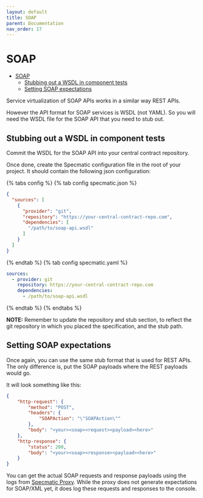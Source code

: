 ```yaml
---
layout: default
title: SOAP
parent: Documentation
nav_order: 17
---
```

SOAP
====

- [SOAP](#soap)
  - [Stubbing out a WSDL in component tests](#stubbing-out-a-wsdl-in-component-tests)
  - [Setting SOAP expectations](#setting-soap-expectations)

Service virtualization of SOAP APIs works in a similar way REST APIs.

However the API format for SOAP services is WSDL (not YAML). So you will need the WSDL file for the SOAP API that you need to stub out.

## Stubbing out a WSDL in component tests

Commit the WSDL for the SOAP API into your central contract repository.

Once done, create the Specmatic configuration file in the root of your project. It should contain the following json configuration: 

{% tabs config %}
{% tab config specmatic.json %}
```json
{
  "sources": [
    {
      "provider": "git",
      "repository": "https://your-central-contract-repo.com",
      "dependencies": [
        "/path/to/soap-api.wsdl"
      ]
    }
  ]
}
```
{% endtab %}
{% tab config specmatic.yaml %}
```yaml
sources:
  - provider: git
    repository: https://your-central-contract-repo.com
    dependencies:
      - /path/to/soap-api.wsdl
```
{% endtab %}
{% endtabs %}

**NOTE:** Remember to update the repository and stub section, to reflect the git repository in which you placed the specification, and the stub path.

## Setting SOAP expectations

Once again, you can use the same stub format that is used for REST APIs. The only difference is, put the SOAP payloads where the REST payloads would go.

It will look something like this:

```json
{
    "http-request": {
        "method": "POST",
        "headers": {
            "SOAPAction": "\"SOAPAction\""
        },
        "body": "<your><soap><request><payload><here>"
    },
    "http-response": {
        "status": 200,
        "body": "<your><soap><response><payload><here>"
    }
}
```

You can get the actual SOAP requests and response payloads using the logs from [Specmatic Proxy](/documentation/authoring_contracts.html). While the proxy does not generate expectations for SOAP/XML yet, it does log these requests and responses to the console.

